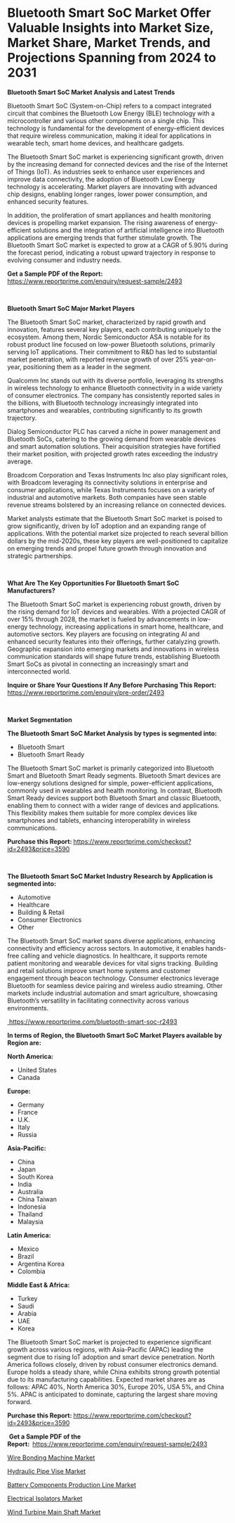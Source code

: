<p><h1>Bluetooth Smart SoC Market Offer Valuable Insights into Market Size, Market Share, Market Trends, and Projections Spanning from 2024 to 2031</h1></p><p><strong>Bluetooth Smart SoC Market Analysis and Latest Trends</strong></p>
<p><p>Bluetooth Smart SoC (System-on-Chip) refers to a compact integrated circuit that combines the Bluetooth Low Energy (BLE) technology with a microcontroller and various other components on a single chip. This technology is fundamental for the development of energy-efficient devices that require wireless communication, making it ideal for applications in wearable tech, smart home devices, and healthcare gadgets.</p><p>The Bluetooth Smart SoC market is experiencing significant growth, driven by the increasing demand for connected devices and the rise of the Internet of Things (IoT). As industries seek to enhance user experiences and improve data connectivity, the adoption of Bluetooth Low Energy technology is accelerating. Market players are innovating with advanced chip designs, enabling longer ranges, lower power consumption, and enhanced security features.</p><p>In addition, the proliferation of smart appliances and health monitoring devices is propelling market expansion. The rising awareness of energy-efficient solutions and the integration of artificial intelligence into Bluetooth applications are emerging trends that further stimulate growth. The Bluetooth Smart SoC market is expected to grow at a CAGR of 5.90% during the forecast period, indicating a robust upward trajectory in response to evolving consumer and industry needs.</p></p>
<p><strong>Get a Sample PDF of the Report:&nbsp;</strong> <a href="https://www.reportprime.com/enquiry/request-sample/2493">https://www.reportprime.com/enquiry/request-sample/2493</a></p>
<p>&nbsp;</p>
<p><strong>Bluetooth Smart SoC Major Market Players</strong></p>
<p><p>The Bluetooth Smart SoC market, characterized by rapid growth and innovation, features several key players, each contributing uniquely to the ecosystem. Among them, Nordic Semiconductor ASA is notable for its robust product line focused on low-power Bluetooth solutions, primarily serving IoT applications. Their commitment to R&D has led to substantial market penetration, with reported revenue growth of over 25% year-on-year, positioning them as a leader in the segment.</p><p>Qualcomm Inc stands out with its diverse portfolio, leveraging its strengths in wireless technology to enhance Bluetooth connectivity in a wide variety of consumer electronics. The company has consistently reported sales in the billions, with Bluetooth technology increasingly integrated into smartphones and wearables, contributing significantly to its growth trajectory.</p><p>Dialog Semiconductor PLC has carved a niche in power management and Bluetooth SoCs, catering to the growing demand from wearable devices and smart automation solutions. Their acquisition strategies have fortified their market position, with projected growth rates exceeding the industry average.</p><p>Broadcom Corporation and Texas Instruments Inc also play significant roles, with Broadcom leveraging its connectivity solutions in enterprise and consumer applications, while Texas Instruments focuses on a variety of industrial and automotive markets. Both companies have seen stable revenue streams bolstered by an increasing reliance on connected devices.</p><p>Market analysts estimate that the Bluetooth Smart SoC market is poised to grow significantly, driven by IoT adoption and an expanding range of applications. With the potential market size projected to reach several billion dollars by the mid-2020s, these key players are well-positioned to capitalize on emerging trends and propel future growth through innovation and strategic partnerships.</p></p>
<p>&nbsp;</p>
<p><strong>What Are The Key Opportunities For Bluetooth Smart SoC Manufacturers?</strong></p>
<p><p>The Bluetooth Smart SoC market is experiencing robust growth, driven by the rising demand for IoT devices and wearables. With a projected CAGR of over 15% through 2028, the market is fueled by advancements in low-energy technology, increasing applications in smart home, healthcare, and automotive sectors. Key players are focusing on integrating AI and enhanced security features into their offerings, further catalyzing growth. Geographic expansion into emerging markets and innovations in wireless communication standards will shape future trends, establishing Bluetooth Smart SoCs as pivotal in connecting an increasingly smart and interconnected world.</p></p>
<p><strong>Inquire or Share Your Questions If Any Before Purchasing This Report:</strong> <a href="https://www.reportprime.com/enquiry/pre-order/2493">https://www.reportprime.com/enquiry/pre-order/2493</a></p>
<p>&nbsp;</p>
<p><strong>Market Segmentation</strong></p>
<p><strong>The Bluetooth Smart SoC Market Analysis by types is segmented into:</strong></p>
<p><ul><li>Bluetooth Smart</li><li>Bluetooth Smart Ready</li></ul></p>
<p><p>The Bluetooth Smart SoC market is primarily categorized into Bluetooth Smart and Bluetooth Smart Ready segments. Bluetooth Smart devices are low-energy solutions designed for simple, power-efficient applications, commonly used in wearables and health monitoring. In contrast, Bluetooth Smart Ready devices support both Bluetooth Smart and classic Bluetooth, enabling them to connect with a wider range of devices and applications. This flexibility makes them suitable for more complex devices like smartphones and tablets, enhancing interoperability in wireless communications.</p></p>
<p><strong>Purchase this Report:&nbsp;</strong><a href="https://www.reportprime.com/checkout?id=2493&price=3590">https://www.reportprime.com/checkout?id=2493&price=3590</a></p>
<p>&nbsp;</p>
<p><strong>The Bluetooth Smart SoC Market Industry Research by Application is segmented into:</strong></p>
<p><ul><li>Automotive</li><li>Healthcare</li><li>Building & Retail</li><li>Consumer Electronics</li><li>Other</li></ul></p>
<p><p>The Bluetooth Smart SoC market spans diverse applications, enhancing connectivity and efficiency across sectors. In automotive, it enables hands-free calling and vehicle diagnostics. In healthcare, it supports remote patient monitoring and wearable devices for vital signs tracking. Building and retail solutions improve smart home systems and customer engagement through beacon technology. Consumer electronics leverage Bluetooth for seamless device pairing and wireless audio streaming. Other markets include industrial automation and smart agriculture, showcasing Bluetooth’s versatility in facilitating connectivity across various environments.</p></p>
<p><a href="https://www.reportprime.com/bluetooth-smart-soc-r2493">&nbsp;https://www.reportprime.com/bluetooth-smart-soc-r2493</a></p>
<p><strong>In terms of Region, the Bluetooth Smart SoC Market Players available by Region are:</strong></p>
<p>
    <p> <strong> North America: </strong>
        <ul>
            <li>United States</li>
            <li>Canada</li>
        </ul>
        </p> 
    <p> <strong> Europe: </strong>
        <ul>
            <li>Germany</li>
            <li>France</li>
            <li>U.K.</li>
            <li>Italy</li>
            <li>Russia</li>
        </ul>
        </p> 
    <p> <strong> Asia-Pacific: </strong>
        <ul>
            <li>China</li>
            <li>Japan</li>
            <li>South Korea</li>
            <li>India</li>
            <li>Australia</li>
            <li>China Taiwan</li>
            <li>Indonesia</li>
            <li>Thailand</li>
            <li>Malaysia</li>
        </ul>
        </p> 
    <p> <strong> Latin America: </strong>
        <ul>
            <li>Mexico</li>
            <li>Brazil</li>
            <li>Argentina Korea</li>
            <li>Colombia</li>
        </ul>
        </p> 
    <p> <strong> Middle East & Africa: </strong>
        <ul>
            <li>Turkey</li>
            <li>Saudi</li>
            <li>Arabia</li>
            <li>UAE</li>
            <li>Korea</li>
        </ul>
    </p>
    </p>
<p><p>The Bluetooth Smart SoC market is projected to experience significant growth across various regions, with Asia-Pacific (APAC) leading the segment due to rising IoT adoption and smart device penetration. North America follows closely, driven by robust consumer electronics demand. Europe holds a steady share, while China exhibits strong growth potential due to its manufacturing capabilities. Expected market shares are as follows: APAC 40%, North America 30%, Europe 20%, USA 5%, and China 5%. APAC is anticipated to dominate, capturing the largest share moving forward.</p></p>
<p><strong>Purchase this Report: </strong><a href="https://www.reportprime.com/checkout?id=2493&price=3590">https://www.reportprime.com/checkout?id=2493&price=3590</a></p>
<p>&nbsp;<strong>Get a Sample PDF of the Report:&nbsp;&nbsp;</strong><a href="https://www.reportprime.com/enquiry/request-sample/2493">https://www.reportprime.com/enquiry/request-sample/2493</a></p>
<p><strong></strong></p>
<p><p><a href="https://www.linkedin.com/pulse/future-insights-wire-bonding-machine-market-trends-regional-x2rqc?trackingId=A%2FfoTVwITV2WRrfDnDZiQA%3D%3D">Wire Bonding Machine Market</a></p><p><a href="https://issuu.com/reportprime-2/docs/hydraulic-pipe-vise-market-size-203_4ea932b386b90f">Hydraulic Pipe Vise Market</a></p><p><a href="https://issuu.com/reportprime-2/docs/battery-components-production-line-_604a03175b041e">Battery Components Production Line Market</a></p><p><a href="https://github.com/mahnoor2003/Market-Research-Report-List-6/blob/main/electrical-isolators-market.md">Electrical Isolators Market</a></p><p><a href="https://www.linkedin.com/pulse/wind-turbine-main-shaft-industry-sector-market-dynamics-future-h8vwc?trackingId=N80iRurYS6%2BT0V3Oo9W5uA%3D%3D">Wind Turbine Main Shaft Market</a></p></p>